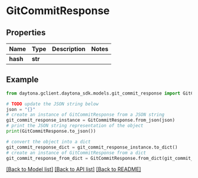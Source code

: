 # GitCommitResponse


## Properties

Name | Type | Description | Notes
------------ | ------------- | ------------- | -------------
**hash** | **str** |  | 

## Example

```python
from daytona.gclient.daytona_sdk.models.git_commit_response import GitCommitResponse

# TODO update the JSON string below
json = "{}"
# create an instance of GitCommitResponse from a JSON string
git_commit_response_instance = GitCommitResponse.from_json(json)
# print the JSON string representation of the object
print(GitCommitResponse.to_json())

# convert the object into a dict
git_commit_response_dict = git_commit_response_instance.to_dict()
# create an instance of GitCommitResponse from a dict
git_commit_response_from_dict = GitCommitResponse.from_dict(git_commit_response_dict)
```
[[Back to Model list]](../README.md#documentation-for-models) [[Back to API list]](../README.md#documentation-for-api-endpoints) [[Back to README]](../README.md)


